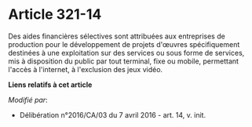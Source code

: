 # Article 321-14

Des aides financières sélectives sont attribuées aux entreprises de production pour le développement de projets d'œuvres
spécifiquement destinées à une exploitation sur des services ou sous forme de services, mis à disposition du public par tout
terminal, fixe ou mobile, permettant l'accès à l'internet, à l'exclusion des jeux vidéo.

**Liens relatifs à cet article**

_Modifié par_:

  - Délibération n°2016/CA/03 du 7 avril 2016 - art. 14, v. init.
